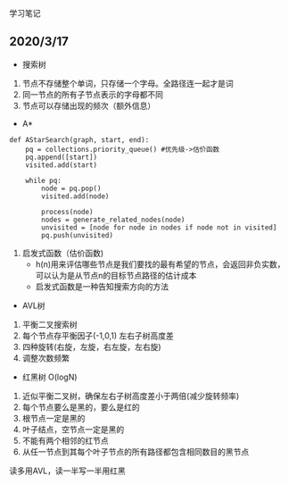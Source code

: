 学习笔记

## 2020/3/17
* 搜索树
1. 节点不存储整个单词，只存储一个字母。全路径连一起才是词
2. 同一节点的所有子节点表示的字母都不同
3. 节点可以存储出现的频次（额外信息）


* A*
```
def AStarSearch(graph, start, end):
    pq = collections.priority_queue() #优先级->估价函数
    pq.append([start])
    visited.add(start)
    
    while pq:
        node = pq.pop()
        visited.add(node)
        
        process(node)
        nodes = generate_related_nodes(node)
        unvisited = [node for node in nodes if node not in visited]
        pq.push(unvisited)
```

1. 启发式函数（估价函数)
    * h(n)用来评估哪些节点是我们要找的最有希望的节点，会返回非负实数，可以认为是从节点n的目标节点路径的估计成本
    * 启发式函数是一种告知搜索方向的方法
    
* AVL树
1. 平衡二叉搜索树
2. 每个节点存平衡因子(-1,0,1) 左右子树高度差
3. 四种旋转(右旋，左旋，右左旋，左右旋)
4. 调整次数频繁

* 红黑树  O(logN)
1. 近似平衡二叉树，确保左右子树高度差小于两倍(减少旋转频率)
2. 每个节点要么是黑的，要么是红的
3. 根节点一定是黑的
4. 叶子结点，空节点一定是黑的
5. 不能有两个相邻的红节点
6. 从任一节点到其每个叶子节点的所有路径都包含相同数目的黑节点

读多用AVL，读一半写一半用红黑

